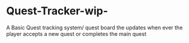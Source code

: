 # Quest-Tracker-wip-
A Basic Quest tracking system/ quest board the updates when ever the player accepts a new quest or completes the main quest
